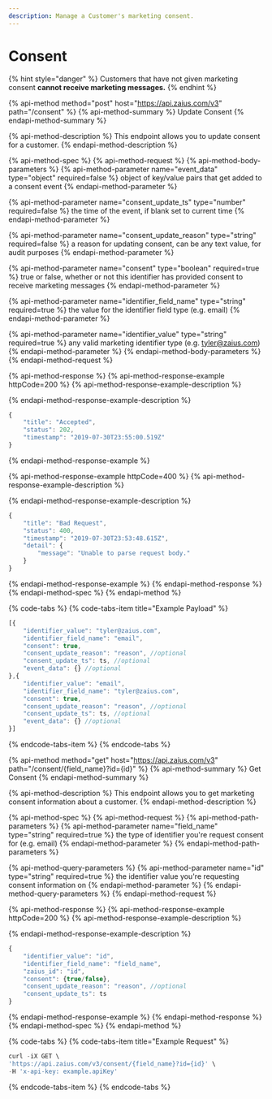 ```yaml
---
description: Manage a Customer's marketing consent.
---
```


# Consent

{% hint style="danger" %}
Customers that have not given marketing consent **cannot receive marketing messages.**
{% endhint %}

{% api-method method="post" host="https://api.zaius.com/v3" path="/consent" %}
{% api-method-summary %}
Update Consent
{% endapi-method-summary %}

{% api-method-description %}
This endpoint allows you to update consent for a customer.
{% endapi-method-description %}

{% api-method-spec %}
{% api-method-request %}
{% api-method-body-parameters %}
{% api-method-parameter name="event\_data" type="object" required=false %}
object of key/value pairs that get added to a consent event
{% endapi-method-parameter %}

{% api-method-parameter name="consent\_update\_ts" type="number" required=false %}
the time of the event, if blank set to current time
{% endapi-method-parameter %}

{% api-method-parameter name="consent\_update\_reason" type="string" required=false %}
a reason for updating consent, can be any text value, for audit purposes
{% endapi-method-parameter %}

{% api-method-parameter name="consent" type="boolean" required=true %}
true or false, whether or not this identifier has provided consent to receive marketing messages
{% endapi-method-parameter %}

{% api-method-parameter name="identifier\_field\_name" type="string" required=true %}
the value for the identifier field type \(e.g. email\)
{% endapi-method-parameter %}

{% api-method-parameter name="identifier\_value" type="string" required=true %}
any valid marketing identifier type \(e.g. tyler@zaius.com\)
{% endapi-method-parameter %}
{% endapi-method-body-parameters %}
{% endapi-method-request %}

{% api-method-response %}
{% api-method-response-example httpCode=200 %}
{% api-method-response-example-description %}

{% endapi-method-response-example-description %}

```javascript
{
    "title": "Accepted",
    "status": 202,
    "timestamp": "2019-07-30T23:55:00.519Z"
}
```
{% endapi-method-response-example %}

{% api-method-response-example httpCode=400 %}
{% api-method-response-example-description %}

{% endapi-method-response-example-description %}

```javascript
{
    "title": "Bad Request",
    "status": 400,
    "timestamp": "2019-07-30T23:53:48.615Z",
    "detail": {
        "message": "Unable to parse request body."
    }
}
```
{% endapi-method-response-example %}
{% endapi-method-response %}
{% endapi-method-spec %}
{% endapi-method %}

{% code-tabs %}
{% code-tabs-item title="Example Payload" %}
```javascript
[{
	"identifier_value": "tyler@zaius.com",
	"identifier_field_name": "email",
	"consent": true, 
	"consent_update_reason": "reason", //optional
	"consent_update_ts": ts, //optional
	"event_data": {} //optional
},{
	"identifier_value": "email",
	"identifier_field_name": "tyler@zaius.com",
	"consent": true,
	"consent_update_reason": "reason", //optional
	"consent_update_ts": ts, //optional
	"event_data": {} //optional
}]
```
{% endcode-tabs-item %}
{% endcode-tabs %}

{% api-method method="get" host="https://api.zaius.com/v3" path="/consent/{field\_name}?id={id}" %}
{% api-method-summary %}
Get Consent
{% endapi-method-summary %}

{% api-method-description %}
This endpoint allows you to get marketing consent information about a customer.
{% endapi-method-description %}

{% api-method-spec %}
{% api-method-request %}
{% api-method-path-parameters %}
{% api-method-parameter name="field\_name" type="string" required=true %}
the type of identifier you're request consent for \(e.g. email\)
{% endapi-method-parameter %}
{% endapi-method-path-parameters %}

{% api-method-query-parameters %}
{% api-method-parameter name="id" type="string" required=true %}
the identifier value you're requesting consent information on
{% endapi-method-parameter %}
{% endapi-method-query-parameters %}
{% endapi-method-request %}

{% api-method-response %}
{% api-method-response-example httpCode=200 %}
{% api-method-response-example-description %}

{% endapi-method-response-example-description %}

```javascript
{
	"identifier_value": "id",
	"identifier_field_name": "field_name",
	"zaius_id": "id",
	"consent": {true/false},
	"consent_update_reason": "reason", //optional
	"consent_update_ts": ts
}
```
{% endapi-method-response-example %}
{% endapi-method-response %}
{% endapi-method-spec %}
{% endapi-method %}

{% code-tabs %}
{% code-tabs-item title="Example Request" %}
```javascript
curl -iX GET \
'https://api.zaius.com/v3/consent/{field_name}?id={id}' \
-H 'x-api-key: example.apiKey'
```
{% endcode-tabs-item %}
{% endcode-tabs %}

